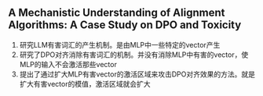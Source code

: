 ## A Mechanistic Understanding of Alignment Algorithms: A Case Study on DPO and Toxicity
1. 研究LLM有害词汇的产生机制。是由MLP中一些特定的vector产生
2. 研究了DPO对齐消除有害词汇的机制。并没有消除MLP中有害的vector，使MLP的输入不会激活那些vector
3. 提出了通过扩大MLP有害vector的激活区域来攻击DPO对齐效果的方法。就是扩大有害vector的模值，激活区域就会扩大